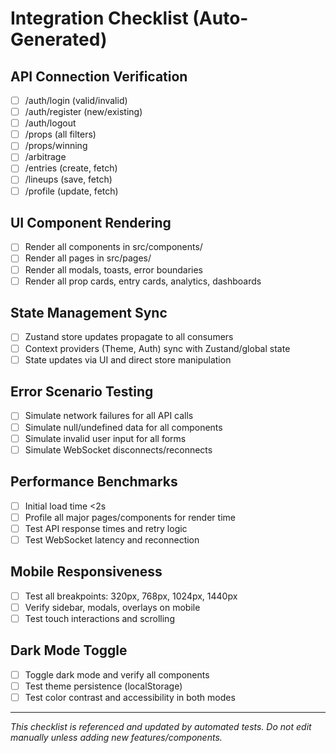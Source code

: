 # Integration Checklist (Auto-Generated)

## API Connection Verification

- [ ] /auth/login (valid/invalid)
- [ ] /auth/register (new/existing)
- [ ] /auth/logout
- [ ] /props (all filters)
- [ ] /props/winning
- [ ] /arbitrage
- [ ] /entries (create, fetch)
- [ ] /lineups (save, fetch)
- [ ] /profile (update, fetch)

## UI Component Rendering

- [ ] Render all components in src/components/
- [ ] Render all pages in src/pages/
- [ ] Render all modals, toasts, error boundaries
- [ ] Render all prop cards, entry cards, analytics, dashboards

## State Management Sync

- [ ] Zustand store updates propagate to all consumers
- [ ] Context providers (Theme, Auth) sync with Zustand/global state
- [ ] State updates via UI and direct store manipulation

## Error Scenario Testing

- [ ] Simulate network failures for all API calls
- [ ] Simulate null/undefined data for all components
- [ ] Simulate invalid user input for all forms
- [ ] Simulate WebSocket disconnects/reconnects

## Performance Benchmarks

- [ ] Initial load time <2s
- [ ] Profile all major pages/components for render time
- [ ] Test API response times and retry logic
- [ ] Test WebSocket latency and reconnection

## Mobile Responsiveness

- [ ] Test all breakpoints: 320px, 768px, 1024px, 1440px
- [ ] Verify sidebar, modals, overlays on mobile
- [ ] Test touch interactions and scrolling

## Dark Mode Toggle

- [ ] Toggle dark mode and verify all components
- [ ] Test theme persistence (localStorage)
- [ ] Test color contrast and accessibility in both modes

---

_This checklist is referenced and updated by automated tests. Do not edit manually unless adding new features/components._
